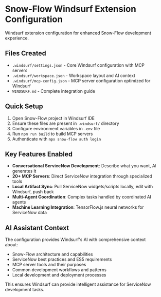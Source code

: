 # Snow-Flow Windsurf Extension Configuration

Windsurf extension configuration for enhanced Snow-Flow development experience.

## Files Created

- `.windsurf/settings.json` - Core Windsurf configuration with MCP servers
- `.windsurf/workspace.json` - Workspace layout and AI context
- `.windsurf/mcp-config.json` - MCP server configuration optimized for Windsurf
- `WINDSURF.md` - Complete integration guide

## Quick Setup

1. Open Snow-Flow project in Windsurf IDE
2. Ensure these files are present in `.windsurf/` directory
3. Configure environment variables in `.env` file
4. Run `npm run build` to build MCP servers
5. Authenticate with `npx snow-flow auth login`

## Key Features Enabled

- **Conversational ServiceNow Development**: Describe what you want, AI generates it
- **20+ MCP Servers**: Direct ServiceNow integration through specialized tools
- **Local Artifact Sync**: Pull ServiceNow widgets/scripts locally, edit with Windsurf, push back
- **Multi-Agent Coordination**: Complex tasks handled by coordinated AI agents
- **Machine Learning Integration**: TensorFlow.js neural networks for ServiceNow data

## AI Assistant Context

The configuration provides Windsurf's AI with comprehensive context about:
- Snow-Flow architecture and capabilities
- ServiceNow best practices and ES5 requirements
- MCP server tools and their purposes
- Common development workflows and patterns
- Local development and deployment processes

This ensures Windsurf can provide intelligent assistance for ServiceNow development tasks.